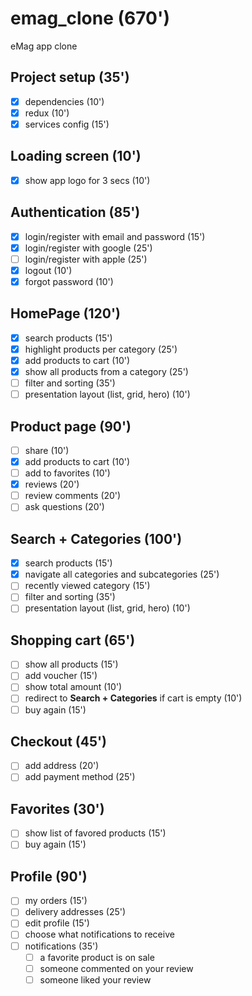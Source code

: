 # emag_clone (670')
eMag app clone

## Project setup (35')
* [x] dependencies (10')
* [x] redux (10')
* [x] services config (15')

## Loading screen (10')
* [x] show app logo for 3 secs (10')

## Authentication (85')
* [x] login/register with email and password (15')
* [x] login/register with google (25')
* [ ] login/register with apple (25')
* [x] logout (10')
* [x] forgot password (10')

## HomePage (120')
* [x] search products (15')
* [x] highlight products per category (25')
* [x] add products to cart (10')
* [x] show all products from a category (25')
* [ ] filter and sorting (35')
* [ ] presentation layout (list, grid, hero) (10')

## Product page (90')
* [ ] share (10')
* [x] add products to cart (10')
* [ ] add to favorites (10')
* [x] reviews (20')
* [ ] review comments (20')
* [ ] ask questions (20')

## Search + Categories (100')
* [x] search products (15')
* [x] navigate all categories and subcategories (25')
* [ ] recently viewed category (15')
* [ ] filter and sorting (35')
* [ ] presentation layout (list, grid, hero) (10')

## Shopping cart (65')
* [ ] show all products (15')
* [ ] add voucher (15')
* [ ] show total amount (10')
* [ ] redirect to **Search + Categories** if cart is empty (10')
* [ ] buy again (15')

## Checkout (45')
* [ ] add address (20')
* [ ] add payment method (25')

## Favorites (30')
* [ ] show list of favored products (15')
* [ ] buy again (15')

## Profile (90')
* [ ] my orders (15')
* [ ] delivery addresses (25')
* [ ] edit profile (15')
* [ ] choose what notifications to receive
* [ ] notifications (35')
    * [ ] a favorite product is on sale
    * [ ] someone commented on your review
    * [ ] someone liked your review